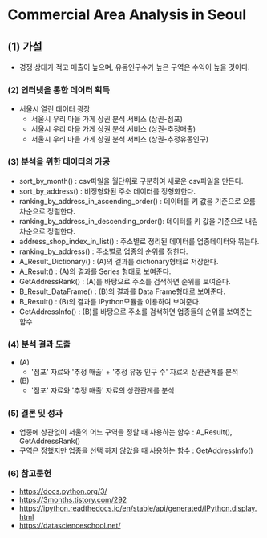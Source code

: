 # Commercial Area Analysis in Seoul

## (1) 가설
  - 경쟁 상대가 적고 매출이 높으며, 유동인구수가 높은 구역은 수익이 높을 것이다.
  
### (2) 인터넷을 통한 데이터 획득
  - 서울시 열린 데이터 광장
    - 서울시 우리 마을 가게 상권 분석 서비스 (상권-점포)
    - 서울시 우리 마을 가게 상권 분석 서비스 (상권-추정매출)
    - 서울시 우리 마을 가게 상권 분석 서비스 (상권-추정유동인구)

### (3) 분석을 위한 데이터의 가공
  - sort_by_month() : csv파일을 월단위로 구분하여 새로운 csv파일을 만든다.
  - sort_by_address() : 비정형화된 주소 데이터를 정형화한다.
  - ranking_by_address_in_ascending_order() : 데이터를 키 값을 기준으로 오름차순으로 정렬한다.
  - ranking_by_address_in_descending_order(): 데이터를 키 값을 기준으로 내림차순으로 정렬한다.
  - address_shop_index_in_list() : 주소별로 정리된 데이터를 업종데이터와 묶는다.
  - ranking_by_address() : 주소별로 업종의 순위를 정한다.
  - A_Result_Dictionary() : (A)의 결과를 dictionary형태로 저장한다.
  - A_Result() : (A)의 결과를 Series 형태로 보여준다.
  - GetAddressRank() : (A)를 바탕으로 주소를 검색하면 순위를 보여준다.
  - B_Result_DataFrame() : (B)의 결과를 Data Frame형태로 보여준다.
  - B_Result() : (B)의 결과를 IPython모듈을 이용하여 보여준다.
  - GetAddressInfo() : (B)를 바탕으로 주소를 검색하면 업종들의 순위를 보여준는 함수

### (4) 분석 결과 도출
  - (A)
    - '점포' 자료와 '추정 매출' + '추정 유동 인구 수' 자료의 상관관계를 분석
  - (B)
    - '점포' 자료와 '추정 매출' 자료의 상관관계를 분석

### (5) 결론 및 성과
  - 업종에 상관없이 서울의 어느 구역을 정할 때 사용하는 함수 : A_Result(), GetAddressRank()
  - 구역은 정했지만 업종을 선택 하지 않았을 때 사용하는 함수 : GetAddressInfo()

### (6) 참고문헌
  - https://docs.python.org/3/
  - https://3months.tistory.com/292
  - https://ipython.readthedocs.io/en/stable/api/generated/IPython.display.html
  - https://datascienceschool.net/
